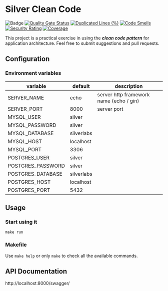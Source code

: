 # Silver Clean Code

![Badge](https://img.shields.io/badge/Go-v1.19-blue)
[![Quality Gate Status](https://sonarcloud.io/api/project_badges/measure?project=madsilver_silver-clean-code&metric=alert_status)](https://sonarcloud.io/summary/new_code?id=madsilver_silver-clean-code)
[![Duplicated Lines (%)](https://sonarcloud.io/api/project_badges/measure?project=madsilver_silver-clean-code&metric=duplicated_lines_density)](https://sonarcloud.io/summary/new_code?id=madsilver_silver-clean-code)
[![Code Smells](https://sonarcloud.io/api/project_badges/measure?project=madsilver_silver-clean-code&metric=code_smells)](https://sonarcloud.io/summary/new_code?id=madsilver_silver-clean-code)
[![Security Rating](https://sonarcloud.io/api/project_badges/measure?project=madsilver_silver-clean-code&metric=security_rating)](https://sonarcloud.io/summary/new_code?id=madsilver_silver-clean-code)
[![Coverage](https://sonarcloud.io/api/project_badges/measure?project=madsilver_silver-clean-code&metric=coverage)](https://sonarcloud.io/summary/new_code?id=madsilver_silver-clean-code)

This project is a practical exercise in using the **_clean code pattern_** for application architecture.
Feel free to submit suggestions and pull requests.

## Configuration
### Environment variables
| variable       | default    | description                             |
|----------------|------------|-----------------------------------------|
| SERVER_NAME    | echo       | server http framework name (echo / gin) |
| SERVER_PORT    | 8000       | server port                             |
| MYSQL_USER     | silver     |                                         |
| MYSQL_PASSWORD | silver     |                                         |
| MYSQL_DATABASE | silverlabs |                                         |
| MYSQL_HOST     | localhost  |                                         |
| MYSQL_PORT     | 3306       |                                         |
| POSTGRES_USER  | silver     |                                         |
| POSTGRES_PASSWORD | silver     |                                         |
| POSTGRES_DATABASE | silverlabs |                                         |
| POSTGRES_HOST     | localhost  |                                         |
| POSTGRES_PORT     | 5432       |                                         |

## Usage
### Start using it
```shell
make run
```

### Makefile
Use ``make help`` or only ``make`` to check all the available commands.

## API Documentation
http://localhost:8000/swagger/
